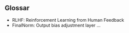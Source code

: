 ## Glossar

- RLHF: Reinforcement Learning from Human Feedback
- FinalNorm: Output bias adjustment layer
...